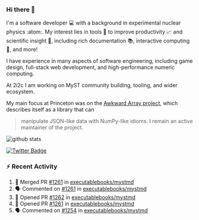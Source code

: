 ### Hi there 👋 

I'm a software developer 💻 with a background in experimental nuclear physics :atom:. My interest lies in tools :wrench: to improve productivity :chart_with_upwards_trend: and scientific insight :telescope:, including rich documentation 📚, interactive computing 🧮, and more! 

I have experience in many aspects of software engineering, including game design, full-stack web development, and high-performance numeric computing. 

At 2i2c I am working on MyST community building, tooling, and wider ecosystem. 

My main focus at Princeton was on the [Awkward Array project](awkward-array.org/), which describes itself as a library that can 
> manipulate JSON-like data with NumPy-like idioms. I remain an active maintainer of the project. 

![github stats](https://github-readme-stats.vercel.app/api?username=agoose77&show_icons=true&hide_rank=true&hide_title=true&bg_color=30,e76445,904e95&text_color=efe3ec&icon_color=efe3ec)
<!--
**agoose77/agoose77** is a ✨ _special_ ✨ repository because its `README.md` (this file) appears on your GitHub profile.

Here are some ideas to get you started:

- 🔭 I’m currently working on ...
- 🌱 I’m currently learning ...
- 👯 I’m looking to collaborate on ...
- 🤔 I’m looking for help with ...
- 💬 Ask me about ...
- 📫 How to reach me: ...
- 😄 Pronouns: ...
- ⚡ Fun fact: ...
-->

[![Twitter Badge](https://img.shields.io/twitter/follow/agoose77?style=flat-square&logo=Twitter&logoColor=white&color=cornflowerblue)](https://twitter.com/agoose77)

### :zap: Recent Activity

<!--START_SECTION:activity-->
1. 🎉 Merged PR [#1261](https://github.com/executablebooks/mystmd/pull/1261) in [executablebooks/mystmd](https://github.com/executablebooks/mystmd)
2. 🗣 Commented on [#1261](https://github.com/executablebooks/mystmd/pull/1261#issuecomment-2140126312) in [executablebooks/mystmd](https://github.com/executablebooks/mystmd)
3. 💪 Opened PR [#1262](https://github.com/executablebooks/mystmd/pull/1262) in [executablebooks/mystmd](https://github.com/executablebooks/mystmd)
4. 💪 Opened PR [#1261](https://github.com/executablebooks/mystmd/pull/1261) in [executablebooks/mystmd](https://github.com/executablebooks/mystmd)
5. 🗣 Commented on [#1254](https://github.com/executablebooks/mystmd/pull/1254#issuecomment-2139361366) in [executablebooks/mystmd](https://github.com/executablebooks/mystmd)
<!--END_SECTION:activity-->
